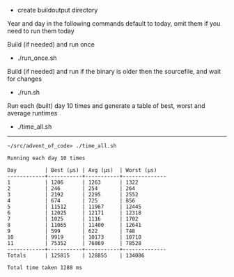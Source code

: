 - create buildoutput directory

Year and day in the following commands default to today, omit them if you need to run them today

Build (if needed) and run once
- ./run_once.sh <year> <day>

Build (if needed) and run <year> <day> if the binary is older then the sourcefile, and wait for changes
- ./run.sh <year> <day>

Run each (built) day 10 times and generate a table of best, worst and average runtimes
- ./time_all.sh <year>

---
```
~/src/advent_of_code> ./time_all.sh

Running each day 10 times

Day         | Best (µs) | Avg (µs)  | Worst (µs)
------------+-----------+-----------+--------------
1           | 1206      | 1263      | 1322
2           | 246       | 254       | 264
3           | 2192      | 2295      | 2552
4           | 674       | 725       | 856
5           | 11512     | 11967     | 12445
6           | 12025     | 12171     | 12318
7           | 1025      | 1116      | 1702
8           | 11065     | 11400     | 12641
9           | 599       | 622       | 748
10          | 9919      | 10173     | 10710
11          | 75352     | 76869     | 78528
------------+-----------+-----------+--------------
Totals      | 125815    | 128855    | 134086

Total time taken 1288 ms
```